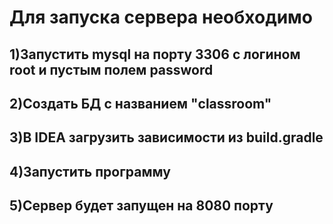 # Для запуска сервера необходимо
## 1)Запустить mysql на порту 3306 c логином root и пустым полем password
## 2)Создать БД с названием "classroom"
## 3)В IDEA загрузить зависимости из build.gradle
## 4)Запустить программу
## 5)Сервер будет запущен на 8080 порту
